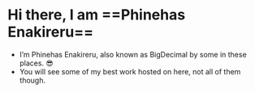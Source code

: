 # Hi there, I am ==Phinehas Enakireru==
- I’m Phinehas Enakireru, also known as BigDecimal by some in these places. 😎
- You will see some of my best work hosted on here, not all of them though.

<!---
Phinehas-1/Phinehas-1 is a ✨ special ✨ repository because its `README.md` (this file) appears on your GitHub profile.
You can click the Preview link to take a look at your changes.
--->
